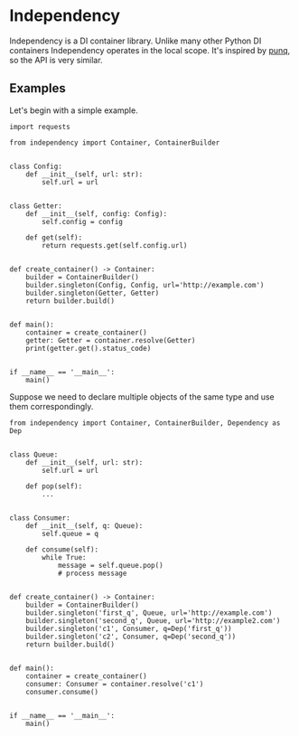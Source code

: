 # Independency
Independency is a DI container library. Unlike many other Python DI containers Independency operates in the local scope. It's inspired by [punq](https://github.com/bobthemighty/punq), so the API is very similar.
## Examples
Let's begin with a simple example.
```python3
import requests

from independency import Container, ContainerBuilder


class Config:
    def __init__(self, url: str):
        self.url = url


class Getter:
    def __init__(self, config: Config):
        self.config = config

    def get(self):
        return requests.get(self.config.url)


def create_container() -> Container:
    builder = ContainerBuilder()
    builder.singleton(Config, Config, url='http://example.com')
    builder.singleton(Getter, Getter)
    return builder.build()


def main():
    container = create_container()
    getter: Getter = container.resolve(Getter)
    print(getter.get().status_code)


if __name__ == '__main__':
    main()
```

Suppose we need to declare multiple objects of the same type and use them correspondingly.

```python3
from independency import Container, ContainerBuilder, Dependency as Dep


class Queue:
    def __init__(self, url: str):
        self.url = url

    def pop(self):
        ...

    
class Consumer:
    def __init__(self, q: Queue):
        self.queue = q

    def consume(self):
        while True:
            message = self.queue.pop()
            # process message


def create_container() -> Container:
    builder = ContainerBuilder()
    builder.singleton('first_q', Queue, url='http://example.com')
    builder.singleton('second_q', Queue, url='http://example2.com')
    builder.singleton('c1', Consumer, q=Dep('first_q'))
    builder.singleton('c2', Consumer, q=Dep('second_q'))
    return builder.build()


def main():
    container = create_container()
    consumer: Consumer = container.resolve('c1')
    consumer.consume()


if __name__ == '__main__':
    main()
```